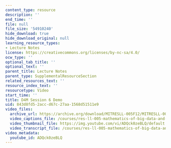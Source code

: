 ```yaml
---
content_type: resource
description: ''
end_time: ''
file: null
file_size: '54910240'
hide_download: true
hide_download_original: null
learning_resource_types:
- Lecture Notes
license: https://creativecommons.org/licenses/by-nc-sa/4.0/
ocw_type: ''
optional_tab_title: ''
optional_text: ''
parent_title: Lecture Notes
parent_type: SupplementalResourceSection
related_resources_text: ''
resource_index_text: ''
resourcetype: Video
start_time: ''
title: D4M Session 6 Demo
uid: 843d8fd5-2acc-d67c-27aa-1568d51511e9
video_files:
  archive_url: https://archive.org/download/MITRESLL-005F12/MITRESLL-005F12_L06_Demo_300k.mp4
  video_captions_file: /courses/res-ll-005-mathematics-of-big-data-and-machine-learning-january-iap-2020/c287e3655a0b5a9b84d3035ac2f1edd2_ADQck0zeBLQ.vtt
  video_thumbnail_file: https://img.youtube.com/vi/ADQck0zeBLQ/default.jpg
  video_transcript_file: /courses/res-ll-005-mathematics-of-big-data-and-machine-learning-january-iap-2020/b4276abd85e1bbf1520e62222575139f_ADQck0zeBLQ.pdf
video_metadata:
  youtube_id: ADQck0zeBLQ
---
```

